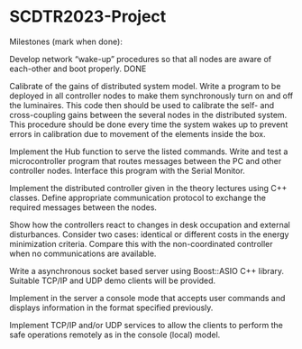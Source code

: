 # SCDTR2023-Project

Milestones (mark when done):

Develop network “wake-up” procedures so that all nodes are aware of each-other and
boot properly. DONE

Calibrate of the gains of distributed system model. Write a program to be deployed in
all controller nodes to make them synchronously turn on and off the luminaires. This
code then should be used to calibrate the self- and cross-coupling gains between the
several nodes in the distributed system. This procedure should be done every time the
system wakes up to prevent errors in calibration due to movement of the elements inside
the box.

Implement the Hub function to serve the listed commands. Write and test a
microcontroller program that routes messages between the PC and other controller
nodes. Interface this program with the Serial Monitor.

Implement the distributed controller given in the theory lectures using C++ classes.
Define appropriate communication protocol to exchange the required messages between
the nodes.

Show how the controllers react to changes in desk occupation and external disturbances.
Consider two cases: identical or different costs in the energy minimization criteria.
Compare this with the non-coordinated controller when no communications are
available.

Write a asynchronous socket based server using Boost::ASIO C++ library. Suitable
TCP/IP and UDP demo clients will be provided.

Implement in the server a console mode that accepts user commands and displays
information in the format specified previously.

Implement TCP/IP and/or UDP services to allow the clients to perform the safe
operations remotely as in the console (local) model.
